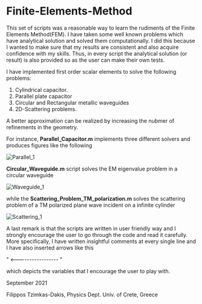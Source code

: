 # Finite-Elements-Method
This set of scripts was a reasonable way to learn the rudiments of the Finite Elements Method(FEM). I have taken some well known problems which have analytical solution and solved them computationally. I did this because 
I wanted to make sure that my results are consistent and also acquire confidence with my skills. Thus, in every script the analytical solution (or result) is also provided so as the user can make their own tests. 

I have implemented first order scalar elements to solve the following problems: 

1) Cylindrical capacitor.
2) Parallel plate capacitor
3) Circular and Rectangular metallic waveguides
4) 2D-Scattering problems.
   
A better approximation can be realized by increasing the nubmer of refinements in the geometry. 

For instance, **Parallel_Capacitor.m** implements three different solvers and produces figures like the following 

![Parallel_1](https://github.com/Filippos-Dakis/Finite-Elements-Method/assets/114699564/d4208fac-2680-4ddc-a2db-db323b6271c4)

**Circular_Waveguide.m** script solves the EM eigenvalue problem in a circular waveguide

![Waveguide_1](https://github.com/Filippos-Dakis/Finite-Elements-Method/assets/114699564/3d31e5f1-e4cc-449e-9588-530e0523c46d)


while the **Scattering_Problem_TM_polarization.m** solves the scattering problem of a TM polarized plane wave incident on a infinite cylinder

![Scattering_1](https://github.com/Filippos-Dakis/Finite-Elements-Method/assets/114699564/c6226370-b2a3-4a56-8136-815f4821e765)



A last remark is that the scripts are written in user friendly way and I strongly encourage the user to go through the code and read it carefully. More specifically, I have written insightful comments at every single line and I have also inserted arrows like this 

" <----------------- " 

which depicts the variables that I encourage the user to play with.

September 2021

Filippos Tzimkas-Dakis, Physics Dept. Univ. of Crete, Greece 
 
